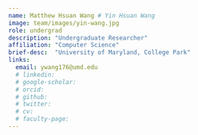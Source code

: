 ```yaml
---
name: Matthew Hsuan Wang # Yin Hsuan Wang
image: team/images/yin-wang.jpg
role: undergrad
description: "Undergraduate Researcher"
affiliation: "Computer Science"
brief-desc:  "University of Maryland, College Park"
links:
  email: ywang176@umd.edu
  # linkedin: 
  # google-scholar: 
  # orcid: 
  # github: 
  # twitter:   
  # cv: 
  # faculty-page: 
---
```

